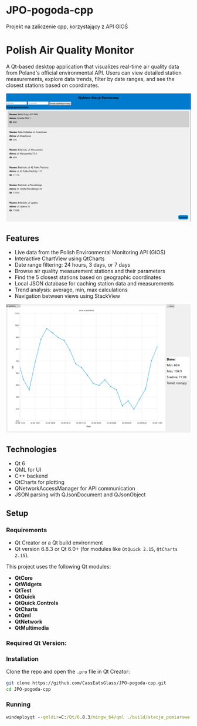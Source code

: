 # JPO-pogoda-cpp
Projekt na zaliczenie cpp, korzystający z API GIOŚ


# Polish Air Quality Monitor

A Qt-based desktop application that visualizes real-time air quality data from Poland's official environmental API. Users can view detailed station measurements, explore data trends, filter by date ranges, and see the closest stations based on coordinates.

![Screenshot](listscreenshot.png)

## Features

- Live data from the Polish Environmental Monitoring API (GIOŚ)
- Interactive ChartView using QtCharts
- Date range filtering: 24 hours, 3 days, or 7 days
- Browse air quality measurement stations and their parameters
- Find the 5 closest stations based on geographic coordinates
- Local JSON database for caching station data and measurements
- Trend analysis: average, min, max calculations
- Navigation between views using StackView

![Screenshot](chartscreenshot.png)
## Technologies
- Qt 6
- QML for UI
- C++ backend
- QtCharts for plotting
- QNetworkAccessManager for API communication
- JSON parsing with QJsonDocument and QJsonObject
  
## Setup

### Requirements

- Qt Creator or a Qt build environment
- Qt version 6.8.3 or Qt 6.0+ (for modules like `QtQuick 2.15`, `QtCharts 2.15`).
  
This project uses the following Qt modules:

- **QtCore**
- **QtWidgets**
- **QtTest**
- **QtQuick**
- **QtQuick.Controls**
- **QtCharts**
- **QtQml**
- **QtNetwork**
- **QtMultimedia**

### Required Qt Version:


### Installation

Clone the repo and open the `.pro` file in Qt Creator:

```bash
git clone https://github.com/CassEatsGlass/JPO-pogoda-cpp.git
cd JPO-pogoda-cpp
```
### Running
```cmd
windeployqt --qmldir=C:/Qt/6.8.3/mingw_64/qml ./build/stacje_pomiarowe.exe
```
